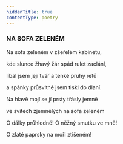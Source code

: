 ```yaml
---
hiddenTitle: true
contentType: poetry
---
```


<section>

### NA SOFA ZELENÉM

Na sofa zeleném v zšeřelém kabinetu, 

kde slunce žhavý žár spád rulet zaclání, 

líbal jsem její tvář a tenké pruhy retů 

a spánky průsvitné jsem tiskl do dlaní.

</section>

<section>

Na hlavě mojí se jí prsty třásly jemně 

ve svitech zjemnělých na sofa zeleném 

O dálky průhledné! O něžný smutku ve mně! 

O zlaté paprsky na moři ztišeném!

</section>
